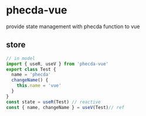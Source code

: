 # phecda-vue
provide state management with phecda function to vue

## store
```ts
// in model
import { useR, useV } from 'phecda-vue'
export class Test {
  name = 'phecda'
  changeName() {
    this.name = 'vue'
  }
}
const state = useR(Test) // reactive
const { name, changeName } = useV(Test)// ref
```